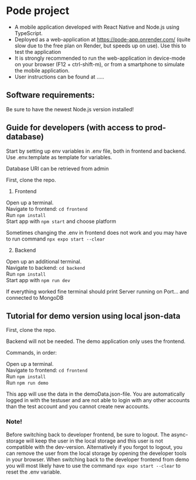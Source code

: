 # Pode project
- A mobile application developed with React Native and Node.js using TypeScript.
- Deployed as a web-application at https://pode-app.onrender.com/ (quite slow due to the free plan on Render, but speeds up on use). Use this to test the application
- It is strongly recommended to run the web-application in device-mode on your browser (F12 + ctrl-shift-m), or from a smartphone to simulate the mobile application.
- User instructions can be found at .....

## Software requirements: 
Be sure to have the newest Node.js version installed!

## Guide for developers (with access to prod-database)

Start by setting up env variables in .env file, both in frontend and backend. 
Use .env.template as template for variables. 

Database URI can be retrieved from admin

First, clone the repo.

1. Frontend

Open up a terminal.\
Navigate to frontend: ```cd frontend```\
Run ```npm install```\
Start app with ```npm start``` and choose platform

Sometimes changing the .env in frontend does not work and you may have to run command ```npx expo start --clear```

2. Backend

Open up an additional terminal.\
Navigate to backend: ```cd backend```\
Run ```npm install```\
Start app with ```npm run dev```

If everything worked fine terminal should print Server running on Port... and connected to MongoDB


## Tutorial for demo version using local json-data

First, clone the repo.

Backend will not be needed. The demo application only uses the frontend.

Commands, in order:

Open up a terminal.\
Navigate to frontend: ```cd frontend```\
Run ```npm install```\
Run ```npm run demo```

This app will use the data in the demoData.json-file. You are automatically logged in with the testuser and are not able to login with any other accounts than the test account and you cannot create new accounts.

### Note!
Before switching back to developer frontend, be sure to logout. The async-storage will keep the user in the local storage and this user is not compatible with the dev-version.
Alternatively if you forgot to logout, you can remove the user from the local storage by opening the developer tools in your browser.
When switching back to the developer frontend from demo you will most likely have to use the command ```npx expo start --clear``` to reset the .env variable.
